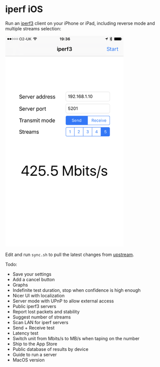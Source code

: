 # iperf iOS

Run an [iperf3](https://iperf.fr/) client on your iPhone or iPad, including reverse mode and multiple streams selection:

<img src="Screenshot.png" alt="Screenshot" width="375">

Edit and run `sync.sh` to pull the latest changes from [upstream](https://github.com/esnet/iperf).

Todo:

* Save your settings
* Add a cancel button
* Graphs
* Indefinite test duration, stop when confidence is high enough
* Nicer UI with localization
* Server mode with UPnP to allow external access
* Public iperf3 servers
* Report lost packets and stability
* Suggest number of streams
* Scan LAN for iperf servers
* Send + Receive test
* Latency test
* Switch unit from Mbits/s to MB/s when taping on the number
* Ship to the App Store
* Public database of results by device
* Guide to run a server
* MacOS version
